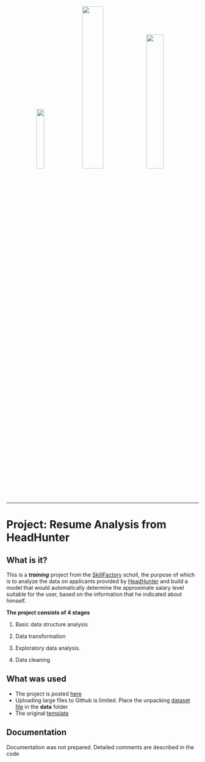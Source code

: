 
<div align="center">
  <img src="https://encrypted-tbn0.gstatic.com/images?q=tbn:ANd9GcQhWr5uMK-AXyQ7_w6oRIitOmKozpVTK5XV3Q&usqp=CAU" width =20%>
    <img src="https://i0.wp.com/apptractor.ru/wp-content/uploads/2022/04/09.01-hh.ru_.png?w=1280&ssl=1" width =33%>
     <img src="https://encrypted-tbn0.gstatic.com/images?q=tbn:ANd9GcQ48l-83whVYuuCSQ2G0TY2I2dsziBe_zU5iA&usqp=CAU" width =30%>
    <br>
</div>

-----------------

# Project: Resume Analysis from HeadHunter


## What is it?

 This is a ***training*** project from the [SkillFactory](https://skillfactory.ru/)  scholl, the purpose of which is to analyze the data on applicants provided by [HeadHunter](www.hh.ru) and build a model that would automatically determine the approximate salary level suitable for the user, based on the information that he indicated about himself.
 
 **The project consists of 4 stages**
 
1. Basic data structure analysis

2. Data transformation

3. Exploratory data analysis.

4. Data cleaning

## What was used
- The project is posted [here](https://github.com/andreyko75/project_hh)
- Uploading large files to Github is limited. Place the unpacking [dataset file](https://drive.google.com/file/d/1Kb78mAWYKcYlellTGhIjPI-bCcKbGuTn/view?usp=sharing)  in the **data** folder
- The original [template](https://lms.skillfactory.ru/assets/courseware/v1/1577d067038f8073197105c174f05822/asset-v1:SkillFactory+DST-3.0+28FEB2021+type@asset+block/Project-1._%D0%9D%D0%BE%D1%83%D1%82%D0%B1%D1%83%D0%BA-%D1%88%D0%B0%D0%B1%D0%BB%D0%BE%D0%BD.ipynb)
   


## Documentation
Documentation was not prepared. Detailed comments are described in the code
